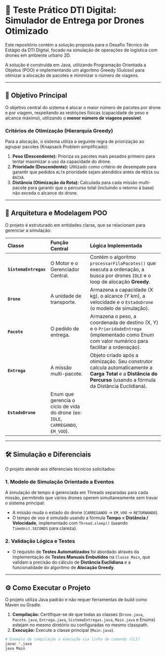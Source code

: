 # 🚀 Teste Prático DTI Digital: Simulador de Entrega por Drones Otimizado

Este repositório contém a solução proposta para o Desafio Técnico de Estágio da DTI Digital, focado na simulação de operações de logística com drones em ambiente urbano 2D.

A solução é construída em Java, utilizando Programação Orientada a Objetos (POO) e implementando um algoritmo Greedy (Guloso) para otimizar a alocação de pacotes e minimizar o número de viagens.

---

## 🎯 Objetivo Principal

O objetivo central do sistema é alocar o maior número de pacotes por drone e por viagem, respeitando as restrições físicas (capacidade de peso e alcance máximo), utilizando o **menor número de viagens possível**.

### Critérios de Otimização (Hierarquia Greedy)

Para a alocação, o sistema utiliza a seguinte regra de priorização ao agrupar pacotes (Knapsack Problem simplificado):

1.  **Peso (Descendente):** Prioriza os pacotes mais pesados primeiro para tentar maximizar o uso da capacidade do drone.
2.  **Prioridade (Descendente):** Utilizado como critério de desempate para garantir que pedidos `ALTA` prioridade sejam atendidos antes de `MÉDIA` ou `BAIXA`.
3.  **Distância (Otimização da Rota):** Calculada para cada missão multi-pacote para garantir que o percurso total (incluindo o retorno à base) não exceda o alcance do drone.

---

## 🧠 Arquitetura e Modelagem POO

O projeto é estruturado em entidades claras, que se relacionam para gerenciar a simulação:

| Classe | Função Central | Lógica Implementada |
| :--- | :--- | :--- |
| **`SistemaEntregas`** | O Motor e o Gerenciador Central. | Contém o algoritmo `processarFilaPacotes()` que executa a ordenação, a busca por drones `IDLE` e o loop de alocação **Greedy**. |
| **`Drone`** | A unidade de transporte. | Armazena a capacidade (X kg), o alcance (Y km), a velocidade e o `EstadoDrone` (o modelo de simulação). |
| **`Pacote`** | O pedido de entrega. | Armazena o peso, a coordenada de destino (X, Y) e o `PrioridadeEntrega` (implementado como Enum com valor numérico para facilitar a ordenação). |
| **`Entrega`** | A missão multi-pacote. | Objeto criado após a otimização. Seu construtor calcula automaticamente a **Carga Total** e a **Distância do Percurso** (usando a fórmula da Distância Euclidiana). |
| **`EstadoDrone`** | Enum que gerencia o ciclo de vida do drone (ex: `IDLE`, `CARREGANDO`, `EM_VOO`). | |

---

## 🛠️ Simulação e Diferenciais

O projeto atende aos diferenciais técnicos solicitados:

### 1. Modelo de Simulação Orientado a Eventos

A simulação de tempo é gerenciada em Threads separadas para cada missão, permitindo que vários drones operem simultaneamente sem travar o sistema principal:
* A missão muda o estado do drone (`CARREGANDO` $\rightarrow$ `EM_VOO` $\rightarrow$ `RETORNANDO`).
* O tempo de voo é simulado usando a fórmula **Tempo = Distância / Velocidade**, implementado com `Thread.sleep()` (usando `TimeUnit.SECONDS` para clareza).

### 2. Validação Lógica e Testes

* O requisito de **Testes Automatizados** foi abordado através da implementação de **Testes Manuais Embutidos** na `Classe Main`, que validam a precisão do cálculo de **Distância Euclidiana** e a funcionalidade do algoritmo de **Alocação Greedy**.

---

## ⚙️ Como Executar o Projeto

O projeto utiliza Java padrão e não requer ferramentas de build como Maven ou Gradle.

1.  **Compilação:** Certifique-se de que todas as classes (`Drone.java`, `Pacote.java`, `Entrega.java`, `SistemaEntregas.java`, `Main.java` e Enums) estejam no mesmo diretório ou configuradas no mesmo classpath.
2.  **Execução:** Execute a classe principal (`Main.java`).

```bash
# Exemplo de compilação e execução via linha de comando (CLI)
javac *.java
java Main
